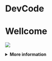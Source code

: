 # DevCode


# Wellcome 

![](https://media.tenor.com/iVCiM9W7cvYAAAAd/welcome.gif)

<details>

  <summary><b>More information</b></summary>

#### ★ Social Accounts ★

<a href="https://www.facebook.com/100055310567886"><img src="https://raw.githubusercontent.com/Dumai-991/Dumai-991/main/Image/images.png" alt="alt text" width="75" height="75"></a>

```

git clone https://github.com/Fajar-15/DevCode

cd DevCode

git pull

```

* **Untuk Jalankan Script Bisa DiKetik :(To run the script, you can type:)**

* ```python run.py```

* **Untuk Stop Script Tekan : (To Stop Script Press :)**

* ```CTRL + Z```

** JANGAN LUPA KASIH BINTANG **

** DON'T FORGET TO GIVE STARS **

</details>

